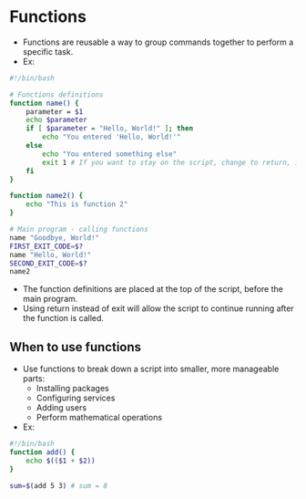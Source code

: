 # Functions

- Functions are reusable a way to group commands together to perform a specific task.
- Ex:

```bash
#!/bin/bash

# Functions definitions
function name() {
    parameter = $1
    echo $parameter
    if [ $parameter = "Hello, World!" ]; then
        echo "You entered 'Hello, World!'"
    else
        echo "You entered something else"
        exit 1 # If you want to stay on the script, change to return, instead of exit
    fi
}

function name2() {
    echo "This is function 2"
}

# Main program - calling functions
name "Goodbye, World!"
FIRST_EXIT_CODE=$?
name "Hello, World!"
SECOND_EXIT_CODE=$?
name2
```

- The function definitions are placed at the top of the script, before the main program.
- Using return instead of exit will allow the script to continue running after the function is called.

## When to use functions

- Use functions to break down a script into smaller, more manageable parts:
  - Installing packages
  - Configuring services
  - Adding users
  - Perform mathematical operations
- Ex:

```bash
#!/bin/bash
function add() {
    echo $(($1 + $2))
}

sum=$(add 5 3) # sum = 8
```
